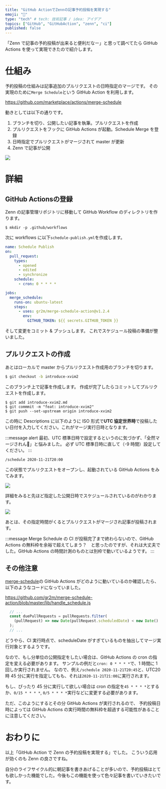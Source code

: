 ```yaml
---
title: "GitHub ActionでZennの記事予約投稿を実現する"
emoji: "📆"
type: "tech" # tech: 技術記事 / idea: アイデア
topics: ["GitHub", "GitHubAction", "zenn", "ci"]
published: false
---
```


「Zenn で記事の予約投稿が出来ると便利だなー」と思って調べてたら GitHub Actions を使って実現できたので紹介します。

# 仕組み

予約投稿の仕組みは記事追加のプルリクエストの日時指定のマージです。
その実現のために`Merge Schedule`という GitHub Action を利用します。

https://github.com/marketplace/actions/merge-schedule

動きとしては以下の通りです。

1. ブランチを切り、公開したい記事を執筆。プルリクエストを作成
2. プルリクエストをフックに GitHub Actions が起動。Schedule Merge を登録
3. 日時指定でプルリクエストがマージされて master が更新
4. Zenn で記事が公開

![](https://storage.googleapis.com/zenn-user-upload/8uuxlktwapge6mnn28cvzyu95rec)


# 詳細

## GitHub Actionsの登録


Zenn の記事管理リポジトリに移動して GitHub Workflow のディレクトリを作ります。

```
$ mkdir -p .github/workflows
```

次に workflows に以下`schedule-publish.yml`を作成します。

```yml
name: Schedule Publish
on:
  pull_request:
    types:
      - opened
      - edited
      - synchronize
    schedule:
      - cron: 0 * * * *

jobs:
  merge_schedule:
    runs-on: ubuntu-latest
    steps:
      - uses: gr2m/merge-schedule-action@v1.2.4
        env:
          GITHUB_TOKEN: ${{ secrets.GITHUB_TOKEN }}
```

そして変更をコミット & プッシュします。
これでスケジュール投稿の準備が整いました。

## プルリクエストの作成

あとはローカルで master からプルリクエスト作成用のブランチを切ります。

```bash
$ git checkout -b introduce-xvim2
```
このブランチ上で記事を作成します。
作成が完了したらコミットしてプルリクエストを作成します。

```
$ git add introduce-xvim2.md
$ git commmit -m "feat: introduce-xvim2"
$ git push --set-upstream origin introduce-xvim2
```

この時に Descriptions に以下のように ISO 形式で**UTC 協定世界時**で投稿したい日付を入力してください。これがマージ実行日時となります。

:::message alert
最初、UTC 標準日時で設定するというのに気づかず、「全然マージされん🤔」と悩みました。
必ず UTC 標準日時に直して（-9 時間）設定してください。
:::


```
/schedule 2020-11-21T20:00
```

この状態でプルリクエストをオープンし、起動されている GitHub Actions をみてみます。

![](https://storage.googleapis.com/zenn-user-upload/sn2p1i10c090ykys61xe1me7band)

詳細をみると先ほど指定した公開日時でスケジュールされているのがわかります。

![](https://storage.googleapis.com/zenn-user-upload/phk5d1q2y6lvi43bpiki6yjjoukx)

あとは、その指定時間がくるとプルリクエストがマージされ記事が投稿されます。

:::message
Merge Schedule の CI が投稿完了まで終わらないので、GitHub Actions の無料枠を余裕で超えてしまう？　と思ったのですが、それは大丈夫でした。GitHub Actions の時間計測のものとは別枠で動いているようです。
:::

## その他注意
[merge-schedule](https://github.com/marketplace/actions/merge-schedule)の GitHub Actions がどのように動いているのか確認したら、以下のようなコードになっていました。

https://github.com/gr2m/merge-schedule-action/blob/master/lib/handle_schedule.js

```js
  // ...
  const duePullRequests = pullRequests.filter(
    (pullRequest) => new Date(pullRequest.scheduledDate) < new Date()
  );
  // ...
```

どうやら、CI 実行時点で、scheduleDate がすぎているものを抽出してマージ実行対象とするようです。

なので、もし分単位の公開指定をしたい場合は、GitHub Actions の cron の指定を変える必要があります。
サンプルの例だと`cron: 0 * * * *`で、1 時間に 1 回しか実行されません。
なので、例え`/schedule 2020-11-21T20:45`と、UTC20 時 45 分に実行を指定してもも、それは`2020-11-21T21:00`に実行されます。

もし、ぴったり 45 分に実行して欲しい場合は cron の指定を`45 * * * *`とするか、`0/15 * * * *`, `0/5 * * * *`実行などに変更する必要があります。

ただ、このようにするとその分 GitHub Actions が実行されるので、 予約投稿日時によっては GitHub Actions の実行時間の無料枠を超過する可能性があることに注意してください。


# おわりに

以上「GitHub Action で Zenn の予約投稿を実現する」でした。
こういう応用が効くのも Zenn の良さですね。

自分のライフサイクル的に朝記事を書きあげることが多いので、予約投稿はとても欲しかった機能でした。今後もこの機能を使って色々記事を書いていきたいです。
